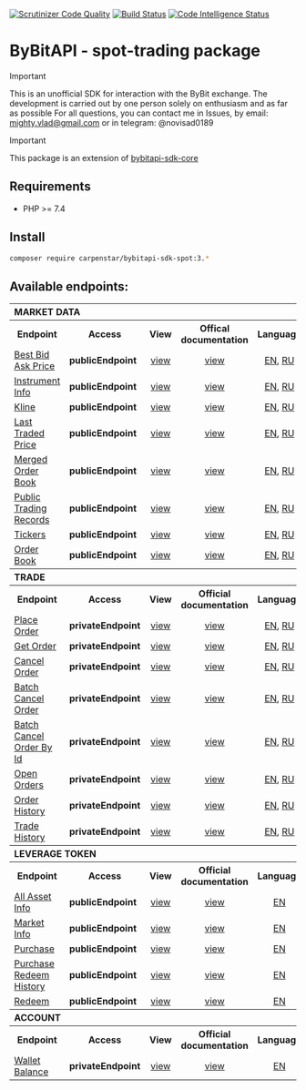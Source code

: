 [![Scrutinizer Code Quality](https://scrutinizer-ci.com/g/carpenstar/bybitapi-sdk-spot/badges/quality-score.png?b=master)](https://scrutinizer-ci.com/g/carpenstar/bybitapi-sdk-spot/?branch=master)
[![Build Status](https://scrutinizer-ci.com/g/carpenstar/bybitapi-sdk-spot/badges/build.png?b=master)](https://scrutinizer-ci.com/g/carpenstar/bybitapi-sdk-spot/build-status/master)
[![Code Intelligence Status](https://scrutinizer-ci.com/g/carpenstar/bybitapi-sdk-spot/badges/code-intelligence.svg?b=master)](https://scrutinizer-ci.com/code-intelligence)
# ByBitAPI - spot-trading package

> [!IMPORTANT]
> This is an unofficial SDK for interaction with the ByBit exchange. The development is carried out by one person solely on enthusiasm and as far as possible
For all questions, you can contact me in Issues, by email: mighty.vlad@gmail.com or in telegram: @novisad0189

> [!IMPORTANT]
> This package is an extension of [bybitapi-sdk-core](https://github.com/carpenstar/bybitapi-sdk-core)


## Requirements

- PHP >= 7.4

## Install

```sh 
composer require carpenstar/bybitapi-sdk-spot:3.*
```

## Available endpoints:

<table>
  <tr>
    <th colspan="5" style="text-align: left; font-weight: bold">MARKET DATA</th>
  </tr>
  <tr>
    <th style="text-align: center; font-weight: bold">Endpoint</th>
    <th style="text-align: center; font-weight: bold">Access</th>
    <th style="text-align: center; font-weight: bold">View</th>
    <th style="text-align: center; font-weight: bold">Offical documentation</th>
    <th style="text-align: center; font-weight: bold">Language</th>
  </tr>
  <tr>
    <td>
      <a href="https://github.com/carpenstar/bybitapi-sdk-spot/tree/master/src/Spot/MarketData/BestBidAskPrice">Best Bid Ask Price</a>
    </td>
    <td><b>publicEndpoint</b></td>
    <td style="text-align: center" align="center"><a href="https://github.com/carpenstar/bybitapi-sdk-spot/tree/master/src/Spot/MarketData/BestBidAskPrice">view</a></td>
    <td style="text-align: center" align="center"><a href="https://bybit-exchange.github.io/docs/spot/public/bid-ask" target="_blank">view</a></td>
    <td style="text-align: center" align="center">
        <a href="https://github.com/carpenstar/bybitapi-sdk-spot/tree/master/src/Spot/MarketData/BestBidAskPrice/README.md">EN</a>,
        <a href="https://github.com/carpenstar/bybitapi-sdk-spot/tree/master/src/Spot/MarketData/BestBidAskPrice/README_ru.md">RU</a>
    </td>
  </tr>
  <tr>
    <td>
      <a href="https://github.com/carpenstar/bybitapi-sdk-spot/tree/master/src/Spot/MarketData/InstrumentInfo">Instrument Info</a>
    </td>
    <td><b>publicEndpoint</b></td>
    <td style="text-align: center" align="center"><a href="https://github.com/carpenstar/bybitapi-sdk-spot/tree/master/src/Spot/MarketData/InstrumentInfo">view</a></td>
    <td style="text-align: center" align="center"><a href="https://bybit-exchange.github.io/docs/spot/public/instrument" target="_blank">view</a></td>
    <td style="text-align: center" align="center">
        <a href="https://github.com/carpenstar/bybitapi-sdk-spot/tree/master/src/Spot/MarketData/InstrumentInfo/README.md">EN</a>,
        <a href="https://github.com/carpenstar/bybitapi-sdk-spot/tree/master/src/Spot/MarketData/InstrumentInfo/README_ru.md">RU</a>
    </td>
  </tr>
  <tr>
    <td>
      <a href="https://github.com/carpenstar/bybitapi-sdk-spot/tree/master/src/Spot/MarketData/Kline">Kline</a>
    </td>
    <td><b>publicEndpoint</b></td>
    <td style="text-align: center" align="center"><a href="https://github.com/carpenstar/bybitapi-sdk-spot/tree/master/src/Spot/MarketData/Kline">view</a></td>
    <td style="text-align: center" align="center"><a href="https://bybit-exchange.github.io/docs/spot/public/kline" target="_blank">view</a></td>
    <td style="text-align: center" align="center">
        <a href="https://github.com/carpenstar/bybitapi-sdk-spot/tree/master/src/Spot/MarketData/Kline/README.md">EN</a>,
        <a href="https://github.com/carpenstar/bybitapi-sdk-spot/tree/master/src/Spot/MarketData/Kline/README_ru.md">RU</a>
    </td>
  </tr>
  <tr>
    <td>
      <a href="https://github.com/carpenstar/bybitapi-sdk-spot/tree/master/src/Spot/MarketData/LastTradedPrice">Last Traded Price</a>
    </td>
    <td><b>publicEndpoint</b></td>
    <td style="text-align: center" align="center"><a href="https://github.com/carpenstar/bybitapi-sdk-spot/tree/master/src/Spot/MarketData/LastTradedPrice">view</a></td>
    <td style="text-align: center" align="center"><a href="https://bybit-exchange.github.io/docs/spot/public/last-price" target="_blank">view</a></td>
    <td style="text-align: center" align="center">
        <a href="https://github.com/carpenstar/bybitapi-sdk-spot/tree/master/src/Spot/MarketData/LastTradedPrice/README.md">EN</a>,
        <a href="https://github.com/carpenstar/bybitapi-sdk-spot/tree/master/src/Spot/MarketData/LastTradedPrice/README_ru.md">RU</a>
    </td>
  </tr>
  <tr>
    <td>
      <a href="https://github.com/carpenstar/bybitapi-sdk-spot/tree/master/src/Spot/MarketData/MergedOrderBook">Merged Order Book</a>
    </td>
    <td><b>publicEndpoint</b></td>
    <td style="text-align: center" align="center"><a href="https://github.com/carpenstar/bybitapi-sdk-spot/tree/master/src/Spot/MarketData/MergedOrderBook">view</a></td>
    <td style="text-align: center" align="center"><a href="https://bybit-exchange.github.io/docs/spot/public/merge-depth" target="_blank">view</a></td>
    <td style="text-align: center" align="center">
        <a href="https://github.com/carpenstar/bybitapi-sdk-spot/tree/master/src/Spot/MarketData/MergedOrderBook/README.md">EN</a>,
        <a href="https://github.com/carpenstar/bybitapi-sdk-spot/tree/master/src/Spot/MarketData/MergedOrderBook/README_ru.md">RU</a>
    </td>
  </tr>
  <tr>
    <td>
      <a href="https://github.com/carpenstar/bybitapi-sdk-spot/tree/master/src/Spot/MarketData/PublicTradingRecords">Public Trading Records</a>
    </td>
    <td><b>publicEndpoint</b></td>
    <td style="text-align: center" align="center"><a href="https://github.com/carpenstar/bybitapi-sdk-spot/tree/master/src/Spot/MarketData/PublicTradingRecords">view</a></td>
    <td style="text-align: center" align="center"><a href="https://bybit-exchange.github.io/docs/spot/public/recent-trade" target="_blank">view</a></td>
    <td style="text-align: center" align="center">
        <a href="https://github.com/carpenstar/bybitapi-sdk-spot/tree/master/src/Spot/MarketData/PublicTradingRecords/README.md">EN</a>,
        <a href="https://github.com/carpenstar/bybitapi-sdk-spot/tree/master/src/Spot/MarketData/PublicTradingRecords/README_ru.md">RU</a>
    </td>
  </tr>
  <tr>
    <td>
      <a href="https://github.com/carpenstar/bybitapi-sdk-spot/tree/master/src/Spot/MarketData/Tickers">Tickers</a>
    </td>
    <td><b>publicEndpoint</b></td>
    <td style="text-align: center" align="center"><a href="https://github.com/carpenstar/bybitapi-sdk-spot/tree/master/src/Spot/MarketData/Tickers">view</a></td>
    <td style="text-align: center" align="center"><a href="https://bybit-exchange.github.io/docs/spot/public/tickers" target="_blank">view</a></td>
    <td style="text-align: center" align="center">
        <a href="https://github.com/carpenstar/bybitapi-sdk-spot/tree/master/src/Spot/MarketData/Tickers/README.md">EN</a>,
        <a href="https://github.com/carpenstar/bybitapi-sdk-spot/tree/master/src/Spot/MarketData/Tickers/README_ru.md">RU</a>
    </td>
  </tr>
  <tr>
    <td>
      <a href="https://github.com/carpenstar/bybitapi-sdk-spot/tree/master/src/Spot/MarketData/OrderBook">Order Book</a>
    </td>
    <td><b>publicEndpoint</b></td>
    <td style="text-align: center" align="center"><a href="https://github.com/carpenstar/bybitapi-sdk-spot/tree/master/src/Spot/MarketData/OrderBook">view</a></td>
    <td style="text-align: center" align="center"><a href="https://bybit-exchange.github.io/docs/spot/public/depth" target="_blank">view</a></td>
    <td style="text-align: center" align="center">
        <a href="https://github.com/carpenstar/bybitapi-sdk-spot/tree/master/src/Spot/MarketData/OrderBook/README.md">EN</a>,
        <a href="https://github.com/carpenstar/bybitapi-sdk-spot/tree/master/src/Spot/MarketData/OrderBook/README_ru.md">RU</a>
    </td>
  </tr>

  <tr>
    <th colspan="5" style="text-align: left; font-weight: bold">TRADE</th>
  </tr>
  <tr>
    <th style="text-align: center; font-weight: bold">Endpoint</th>
    <th style="text-align: center; font-weight: bold">Access</th>
    <th style="text-align: center; font-weight: bold">View</th>
    <th style="text-align: center; font-weight: bold">Official documentation</th>
    <th style="text-align: center; font-weight: bold">Language</th>
  </tr>
  <tr>
    <td>
      <a href="https://github.com/carpenstar/bybitapi-sdk-spot/tree/master/src/Spot/Trade/PlaceOrder">Place Order</a>
    </td>
    <td><b>privateEndpoint</b></td>
    <td style="text-align: center" align="center"><a href="https://github.com/carpenstar/bybitapi-sdk-spot/tree/master/src/Spot/Trade/PlaceOrder">view</a></td>
    <td style="text-align: center" align="center"><a href="https://bybit-exchange.github.io/docs/spot/trade/place-order" target="_blank">view</a></td>
    <td style="text-align: center" align="center">
        <a href="https://github.com/carpenstar/bybitapi-sdk-spot/blob/master/src/Spot/Trade/PlaceOrder/README.md">EN</a>,
        <a href="https://github.com/carpenstar/bybitapi-sdk-spot/blob/master/src/Spot/Trade/PlaceOrder/README_ru.md">RU</a>
    </td>
  </tr>
  <tr>
    <td>
      <a href="https://github.com/carpenstar/bybitapi-sdk-spot/tree/master/src/Spot/Trade/GetOrder">Get Order</a>
    </td>
    <td><b>privateEndpoint</b></td>
    <td style="text-align: center" align="center"><a href="https://github.com/carpenstar/bybitapi-sdk-spot/tree/master/src/Spot/Trade/GetOrder">view</a></td>
    <td style="text-align: center" align="center"><a href="https://bybit-exchange.github.io/docs/spot/trade/get-order" target="_blank">view</a></td>
    <td style="text-align: center" align="center">
        <a href="https://github.com/carpenstar/bybitapi-sdk-spot/blob/master/src/Spot/Trade/GetOrder/README.md">EN</a>,
        <a href="https://github.com/carpenstar/bybitapi-sdk-spot/blob/master/src/Spot/Trade/GetOrder/README_ru.md">RU</a>
    </td>
  </tr>
  <tr>
    <td>
      <a href="https://github.com/carpenstar/bybitapi-sdk-spot/tree/master/src/Spot/Trade/CancelOrder">Cancel Order</a>
    </td>
    <td><b>privateEndpoint</b></td>
    <td style="text-align: center" align="center"><a href="https://github.com/carpenstar/bybitapi-sdk-spot/tree/master/src/Spot/Trade/CancelOrder">view</a></td>
    <td style="text-align: center" align="center"><a href="https://bybit-exchange.github.io/docs/spot/trade/cancel" target="_blank">view</a></td>
    <td style="text-align: center" align="center">
        <a href="https://github.com/carpenstar/bybitapi-sdk-spot/blob/master/src/Spot/Trade/CancelOrder/README.md">EN</a>,
        <a href="https://github.com/carpenstar/bybitapi-sdk-spot/blob/master/src/Spot/Trade/CancelOrder/README_ru.md">RU</a>
    </td>
  </tr>
  <tr>
    <td>
      <a href="https://github.com/carpenstar/bybitapi-sdk-spot/tree/master/src/Spot/Trade/BatchCancelOrder">Batch Cancel Order</a>
    </td>
    <td><b>privateEndpoint</b></td>
    <td style="text-align: center" align="center"><a href="https://github.com/carpenstar/bybitapi-sdk-spot/tree/master/src/Spot/Trade/BatchCancelOrder">view</a></td>
    <td style="text-align: center" align="center"><a href="https://bybit-exchange.github.io/docs/spot/trade/batch-cancel" target="_blank">view</a></td>
    <td style="text-align: center" align="center">
        <a href="https://github.com/carpenstar/bybitapi-sdk-spot/blob/master/src/Spot/Trade/BatchCancelOrder/README.md">EN</a>,
        <a href="https://github.com/carpenstar/bybitapi-sdk-spot/blob/master/src/Spot/Trade/BatchCancelOrder/README_ru.md">RU</a>
    </td>
  </tr>
  <tr>
    <td>
      <a href="https://github.com/carpenstar/bybitapi-sdk-spot/tree/master/src/Spot/Trade/BatchCancelOrderById">Batch Cancel Order By Id</a>
    </td>
    <td><b>privateEndpoint</b></td>
    <td style="text-align: center" align="center"><a href="https://github.com/carpenstar/bybitapi-sdk-spot/tree/master/src/Spot/Trade/BatchCancelOrderById">view</a></td>
    <td style="text-align: center" align="center"><a href="https://bybit-exchange.github.io/docs/spot/trade/cancel-by-id" target="_blank">view</a></td>
    <td style="text-align: center" align="center">
        <a href="https://github.com/carpenstar/bybitapi-sdk-spot/blob/master/src/Spot/Trade/BatchCancelOrderById/README.md">EN</a>,
        <a href="https://github.com/carpenstar/bybitapi-sdk-spot/blob/master/src/Spot/Trade/BatchCancelOrderById/README_ru.md">RU</a>
    </td>
  </tr>
  <tr>
    <td>
      <a href="https://github.com/carpenstar/bybitapi-sdk-spot/tree/master/src/Spot/Trade/OpenOrders">Open Orders</a>
    </td>
    <td><b>privateEndpoint</b></td>
    <td style="text-align: center" align="center"><a href="https://github.com/carpenstar/bybitapi-sdk-spot/tree/master/src/Spot/Trade/OpenOrders">view</a></td>
    <td style="text-align: center" align="center"><a href="https://bybit-exchange.github.io/docs/spot/trade/open-order" target="_blank">view</a></td>
    <td style="text-align: center" align="center">
        <a href="https://github.com/carpenstar/bybitapi-sdk-spot/blob/master/src/Spot/Trade/OpenOrders/README.md">EN</a>,
        <a href="https://github.com/carpenstar/bybitapi-sdk-spot/blob/master/src/Spot/Trade/OpenOrders/README_ru.md">RU</a>
    </td>
  </tr>
  <tr>
    <td>
      <a href="https://github.com/carpenstar/bybitapi-sdk-spot/tree/master/src/Spot/Trade/OrderHistory">Order History</a>
    </td>
    <td><b>privateEndpoint</b></td>
    <td style="text-align: center" align="center"><a href="https://github.com/carpenstar/bybitapi-sdk-spot/tree/master/src/Spot/Trade/OrderHistory">view</a></td>
    <td style="text-align: center" align="center"><a href="https://bybit-exchange.github.io/docs/spot/trade/order-history" target="_blank">view</a></td>
    <td style="text-align: center" align="center">
        <a href="https://github.com/carpenstar/bybitapi-sdk-spot/blob/master/src/Spot/Trade/OrderHistory/README.md">EN</a>,
        <a href="https://github.com/carpenstar/bybitapi-sdk-spot/blob/master/src/Spot/Trade/OrderHistory/README_ru.md">RU</a>
    </td>
  </tr>
  <tr>
    <td>
      <a href="https://github.com/carpenstar/bybitapi-sdk-spot/tree/master/src/Spot/Trade/TradeHistory">Trade History</a>
    </td>
    <td><b>privateEndpoint</b></td>
    <td style="text-align: center" align="center"><a href="https://github.com/carpenstar/bybitapi-sdk-spot/tree/master/src/Spot/Trade/TradeHistory">view</a></td>
    <td style="text-align: center" align="center"><a href="https://bybit-exchange.github.io/docs/spot/trade/my-trades" target="_blank">view</a></td>
    <td style="text-align: center" align="center">
        <a href="">EN</a>,
        <a href="">RU</a>
    </td>
  </tr>

  <tr>
    <th colspan="5" style="text-align: left; font-weight: bold">LEVERAGE TOKEN</th>
  </tr>
  <tr>
    <th style="text-align: center; font-weight: bold">Endpoint</th>
    <th style="text-align: center; font-weight: bold">Access</th>
    <th style="text-align: center; font-weight: bold">View</th>
    <th style="text-align: center; font-weight: bold">Official documentation</th>
    <th style="text-align: center; font-weight: bold">Language</th>
  </tr>
  <tr>
    <td>
      <a href="https://github.com/carpenstar/bybitapi-sdk-spot/tree/master/src/Spot/LeverageToken/AllAssetInfo">All Asset Info</a>
    </td>
    <td><b>publicEndpoint</b></td>
    <td style="text-align: center" align="center"><a href="https://github.com/carpenstar/bybitapi-sdk-spot/tree/master/src/Spot/LeverageToken/AllAssetInfo">view</a></td>
    <td style="text-align: center" align="center"><a href="https://bybit-exchange.github.io/docs/spot/etp/asset-info" target="_blank">view</a></td>
    <td style="text-align: center" align="center">
      <a href="https://github.com/carpenstar/bybitapi-sdk-spot/blob/master/src/Spot/LeverageToken/AllAssetInfo/README.md">EN</a>
    </td>
  </tr>
  <tr>
    <td>
      <a href="https://github.com/carpenstar/bybitapi-sdk-spot/tree/master/src/Spot/LeverageToken/MarketInfo">Market Info</a>
    </td>
    <td><b>publicEndpoint</b></td>
    <td style="text-align: center" align="center"><a href="https://github.com/carpenstar/bybitapi-sdk-spot/tree/master/src/Spot/LeverageToken/MarketInfo">view</a></td>
    <td style="text-align: center" align="center"><a href="https://bybit-exchange.github.io/docs/spot/etp/market-info" target="_blank">view</a></td>
    <td style="text-align: center" align="center">
        <a href="https://github.com/carpenstar/bybitapi-sdk-spot/blob/master/src/Spot/LeverageToken/MarketInfo/README.md">EN</a>
    </td>
  </tr>
  <tr>
    <td>
      <a href="https://github.com/carpenstar/bybitapi-sdk-spot/tree/master/src/Spot/LeverageToken/Purchase">Purchase</a>
    </td>
    <td><b>publicEndpoint</b></td>
    <td style="text-align: center" align="center"><a href="https://github.com/carpenstar/bybitapi-sdk-spot/tree/master/src/Spot/LeverageToken/Purchase">view</a></td>
    <td style="text-align: center" align="center"><a href="https://bybit-exchange.github.io/docs/spot/etp/purchase" target="_blank">view</a></td>
    <td style="text-align: center" align="center">
       <a href="https://github.com/carpenstar/bybitapi-sdk-spot/blob/master/src/Spot/LeverageToken/Purchase/README.md">EN</a>
    </td>
  </tr>
  <tr>
    <td>
      <a href="https://github.com/carpenstar/bybitapi-sdk-spot/tree/master/src/Spot/LeverageToken/PurchaseRedeemHistory">Purchase Redeem History</a>
    </td>
    <td><b>publicEndpoint</b></td>
    <td style="text-align: center" align="center"><a href="https://github.com/carpenstar/bybitapi-sdk-spot/tree/master/src/Spot/LeverageToken/PurchaseRedeemHistory">view</a></td>
    <td style="text-align: center" align="center"><a href="https://bybit-exchange.github.io/docs/spot/etp/order-history" target="_blank">view</a></td>
    <td style="text-align: center" align="center">
        <a href="https://github.com/carpenstar/bybitapi-sdk-spot/blob/master/src/Spot/LeverageToken/PurchaseRedeemHistory/README.md">EN</a>
    </td>
  </tr>
  <tr>
    <td>
      <a href="https://github.com/carpenstar/bybitapi-sdk-spot/tree/master/src/Spot/LeverageToken/Redeem">Redeem</a>
    </td>
    <td><b>publicEndpoint</b></td>
    <td style="text-align: center" align="center"><a href="https://github.com/carpenstar/bybitapi-sdk-spot/tree/master/src/Spot/LeverageToken/Redeem">view</a></td>
    <td style="text-align: center" align="center"><a href="https://bybit-exchange.github.io/docs/spot/etp/redeem" target="_blank">view</a></td>
    <td style="text-align: center" align="center">
        <a href="https://github.com/carpenstar/bybitapi-sdk-spot/blob/master/src/Spot/LeverageToken/Redeem/README.md">EN</a>
    </td>
  </tr>
  <tr>
    <th colspan="5" style="text-align: left; font-weight: bold">ACCOUNT</th>
  </tr>
  <tr>
    <th style="text-align: center; font-weight: bold">Endpoint</th>
    <th style="text-align: center; font-weight: bold">Access</th>
    <th style="text-align: center; font-weight: bold">View</th>
    <th style="text-align: center; font-weight: bold">Official documentation</th>
    <th style="text-align: center; font-weight: bold">Language</th>
  </tr>
  <tr>
    <td>
      <a href="https://github.com/carpenstar/bybitapi-sdk-spot/tree/master/src/Spot/Account/WalletBalance">Wallet Balance</a>
    </td>
    <td><b>privateEndpoint</b></td>
    <td style="text-align: center" align="center"><a href="https://github.com/carpenstar/bybitapi-sdk-spot/tree/master/src/Spot/Account/WalletBalance">view</a></td>
    <td style="text-align: center" align="center"><a href="https://bybit-exchange.github.io/docs/spot/wallet" target="_blank">view</a></td>
    <td style="text-align: center" align="center">
        <a href="https://github.com/carpenstar/bybitapi-sdk-spot/blob/master/src/Spot/Account/WalletBalance/README.md">EN</a>
    </td>
  </tr>
</table>